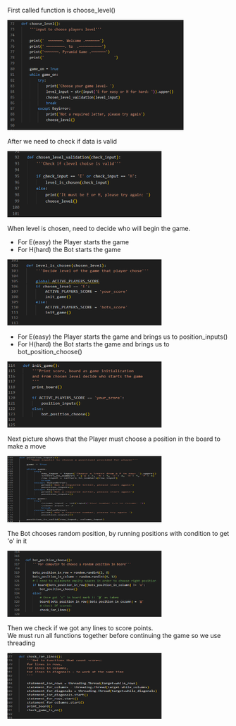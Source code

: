 First called function is choose_level()

<img width="400" height="250" src="./assets/images/def_images/level.png" alt="function">

After we need to check if data is valid

<img width="350" height="150" src="./assets/images/def_images/level_validation.png" alt="function">

When level is chosen, need to decide who will begin the game. 
- For E(easy) the Player starts the game 
- For H(hard) the Bot starts the game

<img width="350" height="150" src="./assets/images/def_images/level_is_chosen.png" alt="function">

- For E(easy) the Player starts the game and brings us to position_inputs()
- For H(hard) the Bot starts the game and brings us to bot_position_choose()

<img width="350" height="150" src="./assets/images/def_images/init_game.png" alt="function">

Next picture shows that the Player must choose a position in the board to make a move

<img width="350" height="150" src="./assets/images/def_images/position_inputs.png" alt="function">

The Bot chooses random position, by running positions with condition to get 'o' in it

<img width="350" height="150" src="./assets/images/def_images/bot_position.png" alt="function">

Then we check if we got any lines to score points.<br>
We must run all functions together before continuing the game so we use threading

<img width="350" height="150" src="./assets/images/def_images/check_lines.png" alt="function">